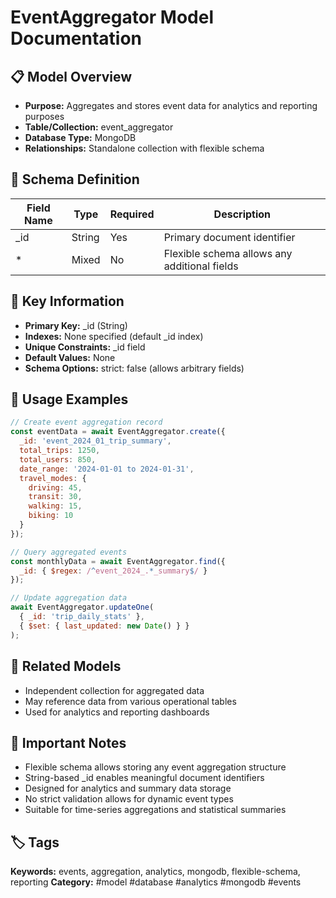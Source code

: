# EventAggregator Model Documentation

## 📋 Model Overview
- **Purpose:** Aggregates and stores event data for analytics and reporting purposes
- **Table/Collection:** event_aggregator
- **Database Type:** MongoDB
- **Relationships:** Standalone collection with flexible schema

## 🔧 Schema Definition
| Field Name | Type | Required | Description |
|------------|------|----------|-------------|
| _id | String | Yes | Primary document identifier |
| * | Mixed | No | Flexible schema allows any additional fields |

## 🔑 Key Information
- **Primary Key:** _id (String)
- **Indexes:** None specified (default _id index)
- **Unique Constraints:** _id field
- **Default Values:** None
- **Schema Options:** strict: false (allows arbitrary fields)

## 📝 Usage Examples
```javascript
// Create event aggregation record
const eventData = await EventAggregator.create({
  _id: 'event_2024_01_trip_summary',
  total_trips: 1250,
  total_users: 850,
  date_range: '2024-01-01 to 2024-01-31',
  travel_modes: {
    driving: 45,
    transit: 30,
    walking: 15,
    biking: 10
  }
});

// Query aggregated events
const monthlyData = await EventAggregator.find({
  _id: { $regex: /^event_2024_.*_summary$/ }
});

// Update aggregation data
await EventAggregator.updateOne(
  { _id: 'trip_daily_stats' },
  { $set: { last_updated: new Date() } }
);
```

## 🔗 Related Models
- Independent collection for aggregated data
- May reference data from various operational tables
- Used for analytics and reporting dashboards

## 📌 Important Notes
- Flexible schema allows storing any event aggregation structure
- String-based _id enables meaningful document identifiers
- Designed for analytics and summary data storage
- No strict validation allows for dynamic event types
- Suitable for time-series aggregations and statistical summaries

## 🏷️ Tags
**Keywords:** events, aggregation, analytics, mongodb, flexible-schema, reporting
**Category:** #model #database #analytics #mongodb #events